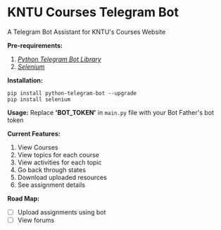 # KNTU Courses Telegram Bot
A Telegram Bot Assistant for KNTU's Courses Website

**Pre-requirements:**

 1. *[Python Telegram Bot Library](https://github.com/python-telegram-bot/python-telegram-bot)*
 2. *[Selenium](https://www.selenium.dev/)*
   

**Installation:**
    
    pip install python-telegram-bot --upgrade
    pip install selenium
    
**Usage:**
Replace **'BOT_TOKEN'** in `main.py` file with your Bot Father's bot token

**Current Features:**

 1. View Courses
 2. View topics for each course 
 3. View activities for each topic
 4. Go back through states
 5. Download uploaded resources
 6. See assignment details


**Road Map:**
 - [ ]  Upload assignments using bot
 - [ ] View forums
